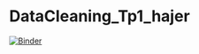 # DataCleaning_Tp1_hajer

[![Binder](https://mybinder.org/badge_logo.svg)](https://mybinder.org/v2/gh/HajerMhimdi/DataCleaning_Tp1_hajer/main?filepath=Data%20Cleaning%20TP1-E_HajerMhimdi.ipynb)

